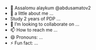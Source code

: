 - 👋 Assalomu alaykum @abdusamatov2
- 👀 a little about me ...
- Study 2 years of PDP ...
- 💞️ I’m looking to collaborate on ...
- 📫 How to reach me ...
- 😄 Pronouns: ...
- ⚡ Fun fact: ...

<!---
abdusamatov2/abdusamatov2 is a ✨ special ✨ repository because its `README.md` (this file) appears on your GitHub profile.
You can click the Preview link to take a look at your changes.
--->
